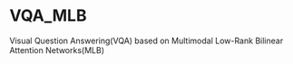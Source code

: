 # VQA_MLB
Visual Question Answering(VQA) based on Multimodal Low-Rank Bilinear Attention Networks(MLB)
